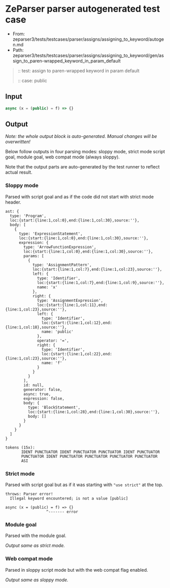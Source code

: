 # ZeParser parser autogenerated test case

- From: zeparser3/tests/testcases/parser/assigns/assigning_to_keyword/autogen.md
- Path: zeparser3/tests/testcases/parser/assigns/assigning_to_keyword/gen/assign_to_paren-wrapped_keyword_in_param_default

> :: test: assign to paren-wrapped keyword in param default
>
> :: case: public

## Input


`````js
async (x = (public) = f) => {}
`````

## Output

_Note: the whole output block is auto-generated. Manual changes will be overwritten!_

Below follow outputs in four parsing modes: sloppy mode, strict mode script goal, module goal, web compat mode (always sloppy).

Note that the output parts are auto-generated by the test runner to reflect actual result.

### Sloppy mode

Parsed with script goal and as if the code did not start with strict mode header.

`````
ast: {
  type: 'Program',
  loc:{start:{line:1,col:0},end:{line:1,col:30},source:''},
  body: [
    {
      type: 'ExpressionStatement',
      loc:{start:{line:1,col:0},end:{line:1,col:30},source:''},
      expression: {
        type: 'ArrowFunctionExpression',
        loc:{start:{line:1,col:0},end:{line:1,col:30},source:''},
        params: [
          {
            type: 'AssignmentPattern',
            loc:{start:{line:1,col:7},end:{line:1,col:23},source:''},
            left: {
              type: 'Identifier',
              loc:{start:{line:1,col:7},end:{line:1,col:9},source:''},
              name: 'x'
            },
            right: {
              type: 'AssignmentExpression',
              loc:{start:{line:1,col:11},end:{line:1,col:23},source:''},
              left: {
                type: 'Identifier',
                loc:{start:{line:1,col:12},end:{line:1,col:18},source:''},
                name: 'public'
              },
              operator: '=',
              right: {
                type: 'Identifier',
                loc:{start:{line:1,col:22},end:{line:1,col:23},source:''},
                name: 'f'
              }
            }
          }
        ],
        id: null,
        generator: false,
        async: true,
        expression: false,
        body: {
          type: 'BlockStatement',
          loc:{start:{line:1,col:28},end:{line:1,col:30},source:''},
          body: []
        }
      }
    }
  ]
}

tokens (15x):
       IDENT PUNCTUATOR IDENT PUNCTUATOR PUNCTUATOR IDENT PUNCTUATOR
       PUNCTUATOR IDENT PUNCTUATOR PUNCTUATOR PUNCTUATOR PUNCTUATOR
       ASI
`````

### Strict mode

Parsed with script goal but as if it was starting with `"use strict"` at the top.

`````
throws: Parser error!
  Illegal keyword encountered; is not a value [public]

async (x = (public) = f) => {}
                  ^------- error
`````


### Module goal

Parsed with the module goal.

_Output same as strict mode._

### Web compat mode

Parsed in sloppy script mode but with the web compat flag enabled.

_Output same as sloppy mode._
